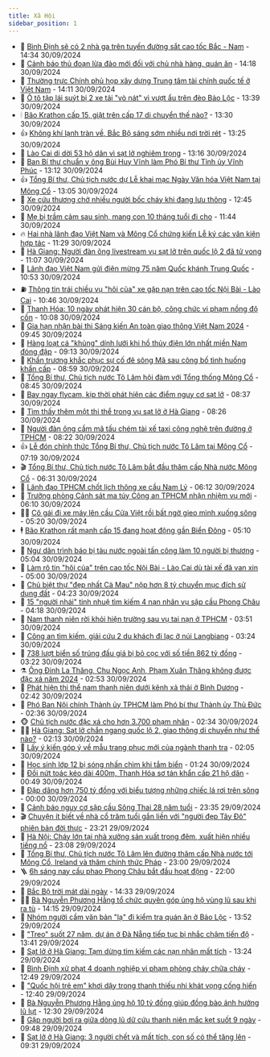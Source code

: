 ```yaml
---
title: Xã Hội
sidebar_position: 1
---
```


<!-- dantri-xa-hoi:START -->
- 🫣 [Bình Định sẽ có 2 nhà ga trên tuyến đường sắt cao tốc Bắc - Nam](https://dantri.com.vn/xa-hoi/binh-dinh-se-co-2-nha-ga-tren-tuyen-duong-sat-cao-toc-bac-nam-20240930205349430.htm) - 14:34 30/09/2024
- 💼 [Cảnh báo thủ đoạn lừa đảo mới đối với chủ nhà hàng, quán ăn](https://dantri.com.vn/xa-hoi/canh-bao-thu-doan-lua-dao-moi-doi-voi-chu-nha-hang-quan-an-20240930202347921.htm) - 14:18 30/09/2024
- 🎊 [Thường trực Chính phủ họp xây dựng Trung tâm tài chính quốc tế ở Việt Nam](https://dantri.com.vn/xa-hoi/thuong-truc-chinh-phu-hop-xay-dung-trung-tam-tai-chinh-quoc-te-o-viet-nam-20240930204005294.htm) - 14:11 30/09/2024
- 🙉 [Ô tô tập lái suýt bị 2 xe tải &quot;vò nát&quot; vì vượt ẩu trên đèo Bảo Lộc](https://dantri.com.vn/xa-hoi/o-to-tap-lai-suyt-bi-2-xe-tai-vo-nat-vi-vuot-au-tren-deo-bao-loc-20240930200354250.htm) - 13:39 30/09/2024
- 🕯 [Bão Krathon cấp 15, giật trên cấp 17 di chuyển thế nào?](https://dantri.com.vn/xa-hoi/bao-krathon-cap-15-giat-tren-cap-17-di-chuyen-the-nao-20240930201932447.htm) - 13:30 30/09/2024
- 👍 [Không khí lạnh tràn về, Bắc Bộ sáng sớm nhiều nơi trời rét](https://dantri.com.vn/xa-hoi/khong-khi-lanh-tran-ve-bac-bo-sang-som-nhieu-noi-troi-ret-20240930171740590.htm) - 13:25 30/09/2024
- 🤖 [Lào Cai di dời 53 hộ dân vì sạt lở nghiêm trọng](https://dantri.com.vn/xa-hoi/lao-cai-di-doi-53-ho-dan-vi-sat-lo-nghiem-trong-20240930200208722.htm) - 13:16 30/09/2024
- 🙉 [Ban Bí thư chuẩn y ông Bùi Huy Vĩnh làm Phó Bí thư Tỉnh ủy Vĩnh Phúc](https://dantri.com.vn/xa-hoi/ban-bi-thu-chuan-y-ong-bui-huy-vinh-lam-pho-bi-thu-tinh-uy-vinh-phuc-20240930195637731.htm) - 13:12 30/09/2024
- 👍 [Tổng Bí thư, Chủ tịch nước dự Lễ khai mạc Ngày Văn hóa Việt Nam tại Mông Cổ](https://dantri.com.vn/xa-hoi/tong-bi-thu-chu-tich-nuoc-du-le-khai-mac-ngay-van-hoa-viet-nam-tai-mong-co-20240930200529769.htm) - 13:05 30/09/2024
- 🗽 [Xe cứu thương chở nhiều người bốc cháy khi đang lưu thông](https://dantri.com.vn/xa-hoi/xe-cuu-thuong-cho-nhieu-nguoi-boc-chay-khi-dang-luu-thong-20240930190805208.htm) - 12:45 30/09/2024
- 🗽 [Mẹ bị trầm cảm sau sinh, mang con 10 tháng tuổi đi cho](https://dantri.com.vn/xa-hoi/me-bi-tram-cam-sau-sinh-mang-con-10-thang-tuoi-di-cho-20240930172014942.htm) - 11:44 30/09/2024
- 🔥 [Hai nhà lãnh đạo Việt Nam và Mông Cổ chứng kiến Lễ ký các văn kiện hợp tác](https://dantri.com.vn/xa-hoi/hai-nha-lanh-dao-viet-nam-va-mong-co-chung-kien-le-ky-cac-van-kien-hop-tac-20240930182850578.htm) - 11:29 30/09/2024
- 🦒 [Hà Giang: Người đàn ông livestream vụ sạt lở trên quốc lộ 2 đã tử vong](https://dantri.com.vn/xa-hoi/ha-giang-nguoi-dan-ong-livestream-vu-sat-lo-tren-quoc-lo-2-da-tu-vong-20240930173351843.htm) - 11:07 30/09/2024
- 🧐 [Lãnh đạo Việt Nam gửi điện mừng 75 năm Quốc khánh Trung Quốc](https://dantri.com.vn/xa-hoi/lanh-dao-viet-nam-gui-dien-mung-75-nam-quoc-khanh-trung-quoc-20240930172838804.htm) - 10:53 30/09/2024
- ⛽️ [Thông tin trái chiều vụ &quot;hôi của&quot; xe gặp nạn trên cao tốc Nội Bài - Lào Cai](https://dantri.com.vn/xa-hoi/thong-tin-trai-chieu-vu-hoi-cua-xe-gap-nan-tren-cao-toc-noi-bai-lao-cai-20240930172219941.htm) - 10:46 30/09/2024
- 🚀 [Thanh Hóa: 10 ngày phát hiện 30 cán bộ, công chức vi phạm nồng độ cồn](https://dantri.com.vn/xa-hoi/thanh-hoa-10-ngay-phat-hien-30-can-bo-cong-chuc-vi-pham-nong-do-con-20240930165428683.htm) - 10:08 30/09/2024
- 🦒 [Gia hạn nhận bài thi Sáng kiến An toàn giao thông Việt Nam 2024](https://dantri.com.vn/xa-hoi/gia-han-nhan-bai-thi-sang-kien-an-toan-giao-thong-viet-nam-2024-20240930152632054.htm) - 09:45 30/09/2024
- 🦅 [Hàng loạt cá &quot;khủng&quot; dính lưới khi hồ thủy điện lớn nhất miền Nam đóng đập](https://dantri.com.vn/xa-hoi/hang-loat-ca-khung-dinh-luoi-khi-ho-thuy-dien-lon-nhat-mien-nam-dong-dap-20240930154717853.htm) - 09:13 30/09/2024
- 🚀 [Khẩn trương khắc phục sự cố đê sông Mã sau công bố tình huống khẩn cấp](https://dantri.com.vn/xa-hoi/khan-truong-khac-phuc-su-co-de-song-ma-sau-cong-bo-tinh-huong-khan-cap-20240930153800859.htm) - 08:59 30/09/2024
- 🦅 [Tổng Bí thư, Chủ tịch nước Tô Lâm hội đàm với Tổng thống Mông Cổ](https://dantri.com.vn/xa-hoi/tong-bi-thu-chu-tich-nuoc-to-lam-hoi-dam-voi-tong-thong-mong-co-20240930154446650.htm) - 08:45 30/09/2024
- 🤠 [Bay ngay flycam, kịp thời phát hiện các điểm nguy cơ sạt lở](https://dantri.com.vn/xa-hoi/bay-ngay-flycam-kip-thoi-phat-hien-cac-diem-nguy-co-sat-lo-20240930151708083.htm) - 08:37 30/09/2024
- 💄 [Tìm thấy thêm một thi thể trong vụ sạt lở ở Hà Giang](https://dantri.com.vn/xa-hoi/tim-thay-them-mot-thi-the-trong-vu-sat-lo-o-ha-giang-20240930150452530.htm) - 08:26 30/09/2024
- 🥷 [Người đàn ông cầm mã tấu chém tài xế taxi công nghệ trên đường ở TPHCM](https://dantri.com.vn/xa-hoi/nguoi-dan-ong-cam-ma-tau-chem-tai-xe-taxi-cong-nghe-tren-duong-o-tphcm-20240930150552328.htm) - 08:22 30/09/2024
- 👍 [Lễ đón chính thức Tổng Bí thư, Chủ tịch nước Tô Lâm tại Mông Cổ](https://dantri.com.vn/xa-hoi/le-don-chinh-thuc-tong-bi-thu-chu-tich-nuoc-to-lam-tai-mong-co-20240930141929343.htm) - 07:19 30/09/2024
- 🎬 [Tổng Bí thư, Chủ tịch nước Tô Lâm bắt đầu thăm cấp Nhà nước Mông Cổ](https://dantri.com.vn/xa-hoi/tong-bi-thu-chu-tich-nuoc-to-lam-bat-dau-tham-cap-nha-nuoc-mong-co-20240930133043044.htm) - 06:31 30/09/2024
- 🦒 [Lãnh đạo TPHCM chốt lịch thông xe cầu Nam Lý](https://dantri.com.vn/xa-hoi/lanh-dao-tphcm-chot-lich-thong-xe-cau-nam-ly-20240930125015369.htm) - 06:12 30/09/2024
- 🌊 [Trưởng phòng Cảnh sát ma túy Công an TPHCM nhận nhiệm vụ mới](https://dantri.com.vn/xa-hoi/truong-phong-canh-sat-ma-tuy-cong-an-tphcm-nhan-nhiem-vu-moi-20240930121424417.htm) - 06:10 30/09/2024
- 🧑‍💻 [Cô gái đi xe máy lên cầu Cửa Việt rồi bất ngờ gieo mình xuống sông](https://dantri.com.vn/xa-hoi/co-gai-di-xe-may-len-cau-cua-viet-roi-bat-ngo-gieo-minh-xuong-song-20240930120816838.htm) - 05:20 30/09/2024
- 🕴 [Bão Krathon rất mạnh cấp 15 đang hoạt động gần Biển Đông](https://dantri.com.vn/xa-hoi/bao-krathon-rat-manh-cap-15-dang-hoat-dong-gan-bien-dong-20240930120338905.htm) - 05:10 30/09/2024
- 🤔 [Ngư dân trình báo bị tàu nước ngoài tấn công làm 10 người bị thương](https://dantri.com.vn/xa-hoi/ngu-dan-trinh-bao-bi-tau-nuoc-ngoai-tan-cong-lam-10-nguoi-bi-thuong-20240930115111381.htm) - 05:04 30/09/2024
- 💄 [Làm rõ tin &quot;hôi của&quot; trên cao tốc Nội Bài - Lào Cai dù tài xế đã van xin](https://dantri.com.vn/xa-hoi/lam-ro-tin-hoi-cua-tren-cao-toc-noi-bai-lao-cai-du-tai-xe-da-van-xin-20240930115311373.htm) - 05:00 30/09/2024
- 🧠 [Chủ biệt thự &quot;đẹp nhất Cà Mau&quot; nộp hơn 8 tỷ chuyển mục đích sử dụng đất](https://dantri.com.vn/xa-hoi/chu-biet-thu-dep-nhat-ca-mau-nop-hon-8-ty-chuyen-muc-dich-su-dung-dat-20240930111111047.htm) - 04:23 30/09/2024
- 🦣 [15 &quot;người nhái&quot; tinh nhuệ tìm kiếm 4 nạn nhân vụ sập cầu Phong Châu](https://dantri.com.vn/xa-hoi/15-nguoi-nhai-tinh-nhue-tim-kiem-4-nan-nhan-vu-sap-cau-phong-chau-20240930110738471.htm) - 04:18 30/09/2024
- 💫 [Nam thanh niên rời khỏi hiện trường sau vụ tai nạn ở TPHCM](https://dantri.com.vn/xa-hoi/nam-thanh-nien-roi-khoi-hien-truong-sau-vu-tai-nan-o-tphcm-20240930104334322.htm) - 03:51 30/09/2024
- 🚀 [Công an tìm kiếm, giải cứu 2 du khách đi lạc ở núi Langbiang](https://dantri.com.vn/xa-hoi/cong-an-tim-kiem-giai-cuu-2-du-khach-di-lac-o-nui-langbiang-20240930095326491.htm) - 03:24 30/09/2024
- 🤔 [738 lượt biển số trúng đấu giá bị bỏ cọc với số tiền 862 tỷ đồng](https://dantri.com.vn/xa-hoi/738-luot-bien-so-trung-dau-gia-bi-bo-coc-voi-so-tien-862-ty-dong-20240930100207481.htm) - 03:22 30/09/2024
- ⚗️ [Ông Đinh La Thăng, Chu Ngọc Anh, Phạm Xuân Thăng không được đặc xá năm 2024](https://dantri.com.vn/xa-hoi/ong-dinh-la-thang-chu-ngoc-anh-pham-xuan-thang-khong-duoc-dac-xa-nam-2024-20240930094913269.htm) - 02:53 30/09/2024
- 🫶 [Phát hiện thi thể nam thanh niên dưới kênh xả thải ở Bình Dương](https://dantri.com.vn/xa-hoi/phat-hien-thi-the-nam-thanh-nien-duoi-kenh-xa-thai-o-binh-duong-20240930092221840.htm) - 02:42 30/09/2024
- 🌮 [Phó Ban Nội chính Thành ủy TPHCM làm Phó bí thư Thành ủy Thủ Đức](https://dantri.com.vn/xa-hoi/pho-ban-noi-chinh-thanh-uy-tphcm-lam-pho-bi-thu-thanh-uy-thu-duc-20240929142003240.htm) - 02:36 30/09/2024
- 🐵 [Chủ tịch nước đặc xá cho hơn 3.700 phạm nhân](https://dantri.com.vn/xa-hoi/chu-tich-nuoc-dac-xa-cho-hon-3700-pham-nhan-20240930093117266.htm) - 02:34 30/09/2024
- 🧑‍🏫 [Hà Giang: Sạt lở chắn ngang quốc lộ 2, giao thông di chuyển như thế nào?](https://dantri.com.vn/xa-hoi/ha-giang-sat-lo-chan-ngang-quoc-lo-2-giao-thong-di-chuyen-nhu-the-nao-20240930085509601.htm) - 02:13 30/09/2024
- 💫 [Lấy ý kiến góp ý về mẫu trang phục mới của ngành thanh tra](https://dantri.com.vn/xa-hoi/lay-y-kien-gop-y-ve-mau-trang-phuc-moi-cua-nganh-thanh-tra-20240930084342050.htm) - 02:05 30/09/2024
- 🦩 [Học sinh lớp 12 bị sóng nhấn chìm khi tắm biển](https://dantri.com.vn/xa-hoi/hoc-sinh-lop-12-bi-song-nhan-chim-khi-tam-bien-20240930081417156.htm) - 01:24 30/09/2024
- 🦄 [Đồi nứt toác kéo dài 400m, Thanh Hóa sơ tán khẩn cấp 21 hộ dân](https://dantri.com.vn/xa-hoi/doi-nut-toac-keo-dai-400m-thanh-hoa-so-tan-khan-cap-21-ho-dan-20240930074134204.htm) - 00:49 30/09/2024
- 💂 [Đập dâng hơn 750 tỷ đồng với biểu tượng những chiếc lá rơi trên sông](https://dantri.com.vn/xa-hoi/dap-dang-hon-750-ty-dong-voi-bieu-tuong-nhung-chiec-la-roi-tren-song-20240929155008517.htm) - 00:00 30/09/2024
- 💄 [Cảnh báo nguy cơ sập cầu Sông Thai 28 năm tuổi](https://dantri.com.vn/xa-hoi/canh-bao-nguy-co-sap-cau-song-thai-28-nam-tuoi-20240929165435951.htm) - 23:35 29/09/2024
- 🎬 [Chuyện ít biết về nhà cổ trăm tuổi gắn liền với &quot;người đẹp Tây Đô&quot; phiên bản đời thực](https://dantri.com.vn/xa-hoi/chuyen-it-biet-ve-nha-co-tram-tuoi-gan-lien-voi-nguoi-dep-tay-do-phien-ban-doi-thuc-20240927131314915.htm) - 23:21 29/09/2024
- 👀 [Hà Nội: Cháy lớn tại nhà xưởng sản xuất trong đêm, xuất hiện nhiều tiếng nổ](https://dantri.com.vn/xa-hoi/ha-noi-chay-lon-tai-nha-xuong-san-xuat-trong-dem-xuat-hien-nhieu-tieng-no-20240929235245878.htm) - 23:08 29/09/2024
- 💃 [Tổng Bí thư, Chủ tịch nước Tô Lâm lên đường thăm cấp Nhà nước tới Mông Cổ, Ireland và thăm chính thức Pháp](https://dantri.com.vn/xa-hoi/tong-bi-thu-chu-tich-nuoc-to-lam-len-duong-tham-cap-nha-nuoc-toi-mong-co-ireland-va-tham-chinh-thuc-phap-20240929230626321.htm) - 23:00 29/09/2024
- 🪜 [6h sáng nay cầu phao Phong Châu bắt đầu hoạt động](https://dantri.com.vn/xa-hoi/6h-sang-nay-cau-phao-phong-chau-bat-dau-hoat-dong-20240929214121052.htm) - 22:00 29/09/2024
- 📝 [Bắc Bộ trời mát dài ngày](https://dantri.com.vn/xa-hoi/bac-bo-troi-mat-dai-ngay-20240929211545234.htm) - 14:33 29/09/2024
- 🧑‍💻 [Bà Nguyễn Phương Hằng tổ chức quyên góp ủng hộ vùng lũ sau khi ra tù](https://dantri.com.vn/xa-hoi/ba-nguyen-phuong-hang-to-chuc-quyen-gop-ung-ho-vung-lu-sau-khi-ra-tu-20240929203632771.htm) - 14:15 29/09/2024
- 👺 [Nhóm người cầm văn bản &quot;lạ&quot; đi kiểm tra quán ăn ở Bảo Lộc](https://dantri.com.vn/xa-hoi/nhom-nguoi-cam-van-ban-la-di-kiem-tra-quan-an-o-bao-loc-20240929191634749.htm) - 13:52 29/09/2024
- 🌮 [&quot;Treo&quot; suốt 27 năm, dự án ở Đà Nẵng tiếp tục bị nhắc chậm tiến độ](https://dantri.com.vn/xa-hoi/treo-suot-27-nam-du-an-o-da-nang-tiep-tuc-bi-nhac-cham-tien-do-20240928160614112.htm) - 13:41 29/09/2024
- 🤭 [Sạt lở ở Hà Giang: Tạm dừng tìm kiếm các nạn nhân mất tích](https://dantri.com.vn/xa-hoi/sat-lo-o-ha-giang-tam-dung-tim-kiem-cac-nan-nhan-mat-tich-20240929201426358.htm) - 13:24 29/09/2024
- 💪 [Bình Định xử phạt 4 doanh nghiệp vi phạm phòng cháy chữa cháy](https://dantri.com.vn/xa-hoi/binh-dinh-xu-phat-4-doanh-nghiep-vi-pham-phong-chay-chua-chay-20240929184705618.htm) - 12:49 29/09/2024
- 🧰 [&quot;Quốc hội trẻ em&quot; khơi dậy trong thanh thiếu nhi khát vọng cống hiến](https://dantri.com.vn/xa-hoi/quoc-hoi-tre-em-khoi-day-trong-thanh-thieu-nhi-khat-vong-cong-hien-20240929194000794.htm) - 12:40 29/09/2024
- 🤡 [Bà Nguyễn Phương Hằng ủng hộ 10 tỷ đồng giúp đồng bào ảnh hưởng lũ lụt](https://dantri.com.vn/xa-hoi/ba-nguyen-phuong-hang-ung-ho-10-ty-dong-giup-dong-bao-anh-huong-lu-lut-20240929192452000.htm) - 12:30 29/09/2024
- 🦆 [Gặp người bơi ra giữa dòng lũ dữ cứu thanh niên mắc kẹt suốt 9 ngày](https://dantri.com.vn/xa-hoi/gap-nguoi-boi-ra-giua-dong-lu-du-cuu-thanh-nien-mac-ket-suot-9-ngay-20240929160212364.htm) - 09:48 29/09/2024
- 🦍 [Sạt lở ở Hà Giang: 3 người chết và mất tích, con số có thể tăng lên](https://dantri.com.vn/xa-hoi/sat-lo-o-ha-giang-3-nguoi-chet-va-mat-tich-con-so-co-the-tang-len-20240929161918718.htm) - 09:31 29/09/2024<!-- dantri-xa-hoi:END -->
